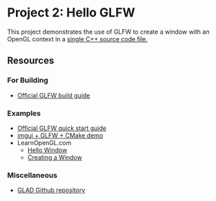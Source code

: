 # Project 2: Hello GLFW
This project demonstrates the use of GLFW to create a window with an OpenGL context in a [single C++ source code file.](src/02-HelloGLFW/main.cpp)

## Resources
### For Building
* [Official GLFW build guide](https://www.glfw.org/docs/latest/build_guide.html)

### Examples
* [Official GLFW quick start guide](https://www.glfw.org/docs/latest/quick.html)
* [imgui + GLFW + CMake demo](https://github.com/m516/imgui-opengl-glfw-glew-cmake-demo/)
* LearnOpenGL.com
	* [Hello Window](https://learnopengl.com/Getting-started/Hello-Window)
	* [Creating a Window](https://learnopengl.com/Getting-started/Creating-a-window)

### Miscellaneous
* [GLAD Github repository](https://github.com/Dav1dde/glad)
